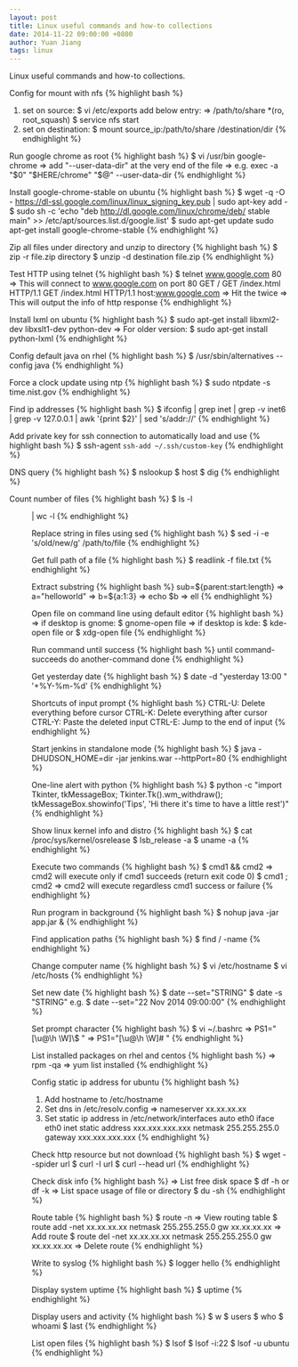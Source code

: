 ```yaml
---
layout: post
title: Linux useful commands and how-to collections
date: 2014-11-22 09:00:00 +0800
author: Yuan Jiang
tags: linux
---
```


Linux useful commands and how-to collections.

Config for mount with nfs
{% highlight bash %}
1) set on source:
$ vi /etc/exports
add below entry:
=> /path/to/share *(ro, root_squash)
$ service nfs start
2) set on destination:
$ mount source_ip:/path/to/share /destination/dir
{% endhighlight %}

Run google chrome as root
{% highlight bash %}
$ vi /usr/bin google-chrome
=> add "--user-data-dir" at the very end of the file
=> e.g. exec -a "$0" "$HERE/chrome" "$@" --user-data-dir
{% endhighlight %}

Install google-chrome-stable on ubuntu
{% highlight bash %}
$ wget -q -O - https://dl-ssl.google.com/linux/linux_signing_key.pub | sudo apt-key add -
$ sudo sh -c 'echo "deb http://dl.google.com/linux/chrome/deb/ stable main" >> /etc/apt/sources.list.d/google.list'
$ sudo apt-get update sudo apt-get install google-chrome-stable
{% endhighlight %}

Zip all files under directory and unzip to directory
{% highlight bash %}
$ zip -r file.zip directory
$ unzip -d destination file.zip
{% endhighlight %}

Test HTTP using telnet
{% highlight bash %}
$ telnet www.google.com 80
=> This will connect to www.google.com on port 80
GET /
GET /index.html HTTP/1.1
GET /index.html HTTP/1.1 host:www.google.com
=> Hit the <enter> twice
=> This will output the info of http response
{% endhighlight %}

Install lxml on ubuntu
{% highlight bash %}
$ sudo apt-get install libxml2-dev libxslt1-dev python-dev
=> For older version:
$ sudo apt-get install python-lxml
{% endhighlight %}

Config default java on rhel
{% highlight bash %}
$ /usr/sbin/alternatives --config java
{% endhighlight %}

Force a clock update using ntp
{% highlight bash %}
$ sudo ntpdate -s time.nist.gov
{% endhighlight %}

Find ip addresses
{% highlight bash %}
$ ifconfig | grep inet | grep -v inet6 | grep -v 127.0.0.1 | awk '{print $2}' | sed 's/addr://'
{% endhighlight %}

Add private key for ssh connection to automatically load and use
{% highlight bash %}
$ ssh-agent `ssh-add ~/.ssh/custom-key`
{% endhighlight %}

DNS query
{% highlight bash %}
$ nslookup <target>
$ host <target>
$ dig <target>
{% endhighlight %}

Count number of files
{% highlight bash %}
$ ls -l <dir> | wc -l
{% endhighlight %}

Replace string in files using sed
{% highlight bash %}
$ sed -i -e 's/old/new/g' /path/to/file
{% endhighlight %}

Get full path of a file
{% highlight bash %}
$ readlink -f file.txt
{% endhighlight %}

Extract substring
{% highlight bash %}
sub=${parent:start:length}
=> a="helloworld"
=> b=${a:1:3}
=> echo $b
=> ell
{% endhighlight %}

Open file on command line using default editor
{% highlight bash %}
=> if desktop is gnome:
$ gnome-open file
=> if desktop is kde:
$ kde-open file
or
$ xdg-open file
{% endhighlight %}

Run command until success
{% highlight bash %}
until command-succeeds do
    another-command
done
{% endhighlight %}

Get yesterday date
{% highlight bash %}
$ date -d "yesterday 13:00 " '+%Y-%m-%d'
{% endhighlight %}

Shortcuts of input prompt
{% highlight bash %}
CTRL-U: Delete everything before cursor
CTRL-K: Delete everything after cursor
CTRL-Y: Paste the deleted input
CTRL-E: Jump to the end of input
{% endhighlight %}

Start jenkins in standalone mode
{% highlight bash %}
$ java -DHUDSON_HOME=dir -jar jenkins.war --httpPort=80
{% endhighlight %}

One-line alert with python
{% highlight bash %}
$ python -c "import Tkinter, tkMessageBox; Tkinter.Tk().wm_withdraw(); tkMessageBox.showinfo('Tips', 'Hi there it\'s time to have a little rest')"
{% endhighlight %}

Show linux kernel info and distro
{% highlight bash %}
$ cat /proc/sys/kernel/osrelease
$ lsb_release -a
$ uname -a
{% endhighlight %}

Execute two commands
{% highlight bash %}
$ cmd1 && cmd2
=> cmd2 will execute only if cmd1 succeeds (return exit code 0)
$ cmd1 ;  cmd2
=> cmd2 will execute regardless cmd1 success or failure
{% endhighlight %}

Run program in background
{% highlight bash %}
$ nohup java -jar app.jar &
{% endhighlight %}

Find application paths
{% highlight bash %}
$ find / -name <appname>
{% endhighlight %}

Change computer name
{% highlight bash %}
$ vi /etc/hostname
$ vi /etc/hosts
{% endhighlight %}

Set new date
{% highlight bash %}
$ date --set="STRING"
$ date -s "STRING"
e.g.
$ date --set="22 Nov 2014 09:00:00"
{% endhighlight %}

Set prompt character
{% highlight bash %}
$ vi ~/.bashrc
=> PS1="[\u@\h \W]\\$ "
=> PS1="[\u@\h \W]# "
{% endhighlight %}

List installed packages on rhel and centos
{% highlight bash %}
=> rpm -qa
=> yum list installed
{% endhighlight %}

Config static ip address for ubuntu
{% highlight bash %}
1) Add hostname to /etc/hostname
2) Set dns in /etc/resolv.config
=> nameserver xx.xx.xx.xx
3) Set static ip address in /etc/network/interfaces
auto eth0
iface eth0 inet static
address xxx.xxx.xxx.xxx
netmask 255.255.255.0
gateway xxx.xxx.xxx.xxx
{% endhighlight %}

Check http resource but not download
{% highlight bash %}
$ wget --spider url
$ curl -I url
$ curl --head url
{% endhighlight %}

Check disk info
{% highlight bash %}
=> List free disk space
$ df -h or df -k
=> List space usage of file or directory
$ du -sh
{% endhighlight %}

Route table
{% highlight bash %}
$ route -n
=> View routing table
$ route add -net xx.xx.xx.xx netmask 255.255.255.0 gw xx.xx.xx.xx
=> Add route
$ route del -net xx.xx.xx.xx netmask 255.255.255.0 gw xx.xx.xx.xx
=> Delete route
{% endhighlight %}

Write to syslog
{% highlight bash %}
$ logger hello
{% endhighlight %}

Display system uptime
{% highlight bash %}
$ uptime
{% endhighlight %}

Display users and activity
{% highlight bash %}
$ w
$ users
$ who
$ whoami
$ last
{% endhighlight %}

List open files
{% highlight bash %}
$ lsof
$ lsof -i:22
$ lsof -u ubuntu
{% endhighlight %}
